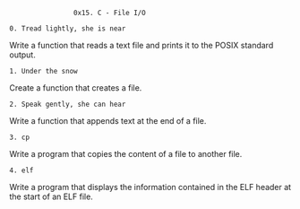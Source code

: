					0x15. C - File I/O

	0. Tread lightly, she is near

Write a function that reads a text file and prints it to the POSIX standard output.

	1. Under the snow

Create a function that creates a file.

	2. Speak gently, she can hear

Write a function that appends text at the end of a file.

	3. cp

Write a program that copies the content of a file to another file.

	4. elf

Write a program that displays the information contained in the ELF header at the start of an ELF file.
